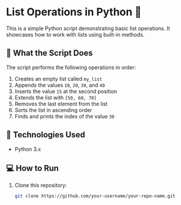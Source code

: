 # List Operations in Python 🐍

This is a simple Python script demonstrating basic list operations. It showcases how to work with lists using built-in methods.

## 📌 What the Script Does

The script performs the following operations in order:

1. Creates an empty list called `my_list`
2. Appends the values `10`, `20`, `30`, and `40`
3. Inserts the value `15` at the second position
4. Extends the list with `[50, 60, 70]`
5. Removes the last element from the list
6. Sorts the list in ascending order
7. Finds and prints the index of the value `30`

## 🔧 Technologies Used

- Python 3.x

## 💻 How to Run

1. Clone this repository:
   ```bash
   git clone https://github.com/your-username/your-repo-name.git
